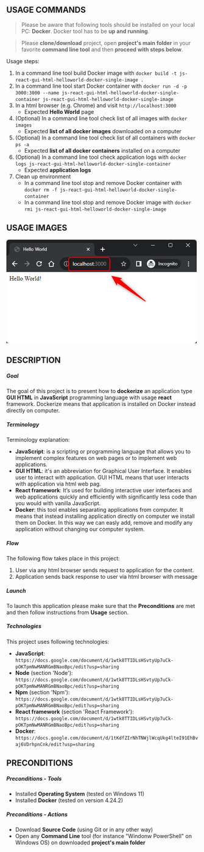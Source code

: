 USAGE COMMANDS
--------------

> Please be aware that following tools should be installed on your local PC: **Docker**. Docker tool has to be **up and running**.

> Please **clone/download** project, open **project's main folder** in your favorite **command line tool** and then **proceed with steps below**. 

Usage steps:
1. In a command line tool build Docker image with `docker build -t js-react-gui-html-helloworld-docker-single-image .`
1. In a command line tool start Docker container with `docker run -d -p 3000:3000 --name js-react-gui-html-helloworld-docker-single-container js-react-gui-html-helloworld-docker-single-image`
1. In a html browser (e.g. Chrome) and visit `http://localhost:3000`
   * Expected **Hello World** page
1. (Optional) In a command line tool check list of all images with `docker images`
   * Expected **list of all docker images** downloaded on a computer
1. (Optional) In a command line tool check list of all containers with `docker ps -a`
   * Expected **list of all docker containers** installed on a computer
1. (Optional) In a command line tool check application logs with `docker logs js-react-gui-html-helloworld-docker-single-container`
   * Expected **application logs**
1. Clean up environment 
     * In a command line tool stop and remove Docker container with `docker rm -f js-react-gui-html-helloworld-docker-single-container`
     * In a command line tool stop and remove Docker image with `docker rmi js-react-gui-html-helloworld-docker-single-image`


USAGE IMAGES
------------

![My Image](readme-images/image-01.png)


DESCRIPTION
-----------

##### Goal
The goal of this project is to present how to **dockerize** an application type **GUI HTML** in **JavaScript** programming language with usage **react** framework. Dockerize means that application is installed on Docker instead directly on computer.

##### Terminology
Terminology explanation:
* **JavaScript**: is a scripting or programming language that allows you to implement complex features on web pages or to implement web applications.
* **GUI HTML**: it's an abbreviation for Graphical User Interface. It enables user to interact with application. GUI HTML means that user interacts with application via html web pag.
* **React framework**: It’s used for building interactive user interfaces and web applications quickly and efficiently with significantly less code than you would with vanilla JavaScript.
* **Docker**: this tool enables separating applications from computer. It means that instead installing application directly on computer we install them on Docker. In this way we can easly add, remove and modify any application without changing our computer system.

##### Flow
The following flow takes place in this project:
1. User via any html browser sends request to application for the content.
1. Application sends back response to user via html browser with message

##### Launch
To launch this application please make sure that the **Preconditions** are met and then follow instructions from **Usage** section.

##### Technologies
This project uses following technologies:
* **JavaScript**: `https://docs.google.com/document/d/1wtk8TTIDLsHSvtyUp7uCk-pOKTpmNwMANRGmBNaoBpc/edit?usp=sharing`
* **Node** (section 'Node'): `https://docs.google.com/document/d/1wtk8TTIDLsHSvtyUp7uCk-pOKTpmNwMANRGmBNaoBpc/edit?usp=sharing`
* **Npm** (section 'Npm'): `https://docs.google.com/document/d/1wtk8TTIDLsHSvtyUp7uCk-pOKTpmNwMANRGmBNaoBpc/edit?usp=sharing`
* **React framework** (section 'React Framework'): `https://docs.google.com/document/d/1wtk8TTIDLsHSvtyUp7uCk-pOKTpmNwMANRGmBNaoBpc/edit?usp=sharing`
* **Docker**: `https://docs.google.com/document/d/1tKdfZIrNhTNWjlWcqUkg4lteI91EhBvaj6VDrhpnCnk/edit?usp=sharing`


PRECONDITIONS
-------------

##### Preconditions - Tools
* Installed **Operating System** (tested on Windows 11)
* Installed **Docker** (tested on version 4.24.2)

##### Preconditions - Actions
* Download **Source Code** (using Git or in any other way) 
* Open any **Command Line** tool (for instance "Windonw PowerShell" on Windows OS) on downloaded **project's main folder**